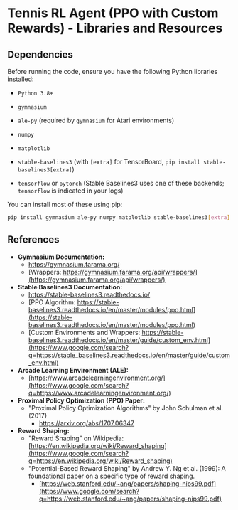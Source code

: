 # Tennis RL Agent (PPO with Custom Rewards) - Libraries and Resources

## Dependencies

Before running the code, ensure you have the following Python libraries installed:

* `Python 3.8+`

* `gymnasium`

* `ale-py` (required by `gymnasium` for Atari environments)

* `numpy`

* `matplotlib`

* `stable-baselines3` (with `[extra]` for TensorBoard, `pip install stable-baselines3[extra]`)

* `tensorflow` or `pytorch` (Stable Baselines3 uses one of these backends; `tensorflow` is indicated in your logs)

You can install most of these using pip:

```bash
pip install gymnasium ale-py numpy matplotlib stable-baselines3[extra]
```

## References

* **Gymnasium Documentation:**
    * <https://gymnasium.farama.org/>
    * [Wrappers: https://gymnasium.farama.org/api/wrappers/](https://gymnasium.farama.org/api/wrappers/)
* **Stable Baselines3 Documentation:**
    * <https://stable-baselines3.readthedocs.io/>
    * [PPO Algorithm: https://stable-baselines3.readthedocs.io/en/master/modules/ppo.html](https://stable-baselines3.readthedocs.io/en/master/modules/ppo.html)
    * [Custom Environments and Wrappers: https://stable-baselines3.readthedocs.io/en/master/guide/custom_env.html](https://www.google.com/search?q=https://stable_baselines3.readthedocs.io/en/master/guide/custom_env.html)
* **Arcade Learning Environment (ALE):**
    * [https://www.arcadelearningenvironment.org/](https://www.google.com/search?q=https://www.arcadelearningenvironment.org/)
* **Proximal Policy Optimization (PPO) Paper:**
    * "Proximal Policy Optimization Algorithms" by John Schulman et al. (2017)
        * <https://arxiv.org/abs/1707.06347>
* **Reward Shaping:**
    * "Reward Shaping" on Wikipedia: [https://en.wikipedia.org/wiki/Reward_shaping](https://www.google.com/search?q=https://en.wikipedia.org/wiki/Reward_shaping)
    * "Potential-Based Reward Shaping" by Andrew Y. Ng et al. (1999): A foundational paper on a specific type of reward shaping.
        * [https://web.stanford.edu/~ang/papers/shaping-nips99.pdf](https://www.google.com/search?q=https://web.stanford.edu/~ang/papers/shaping-nips99.pdf)
